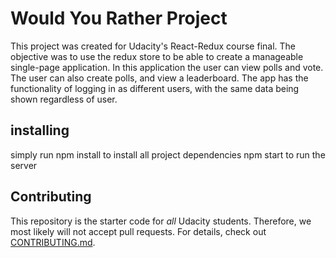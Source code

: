 # Would You Rather Project

This project was created for Udacity's React-Redux course final.  The objective was to
use the redux store to be able to create a manageable single-page application.
In this application the user can view polls and vote.  The user can also create polls, and view a
leaderboard. The app has the functionality of logging in as different users, with the same data being
shown regardless of user.

## installing
simply run npm install to install all project dependencies
npm start to run the server

## Contributing

This repository is the starter code for *all* Udacity students. Therefore, we most likely will not accept pull requests. For details, check out [CONTRIBUTING.md](https://github.com/udacity/reactnd-project-would-you-rather-starter/blob/master/CONTRIBUTING.md).
